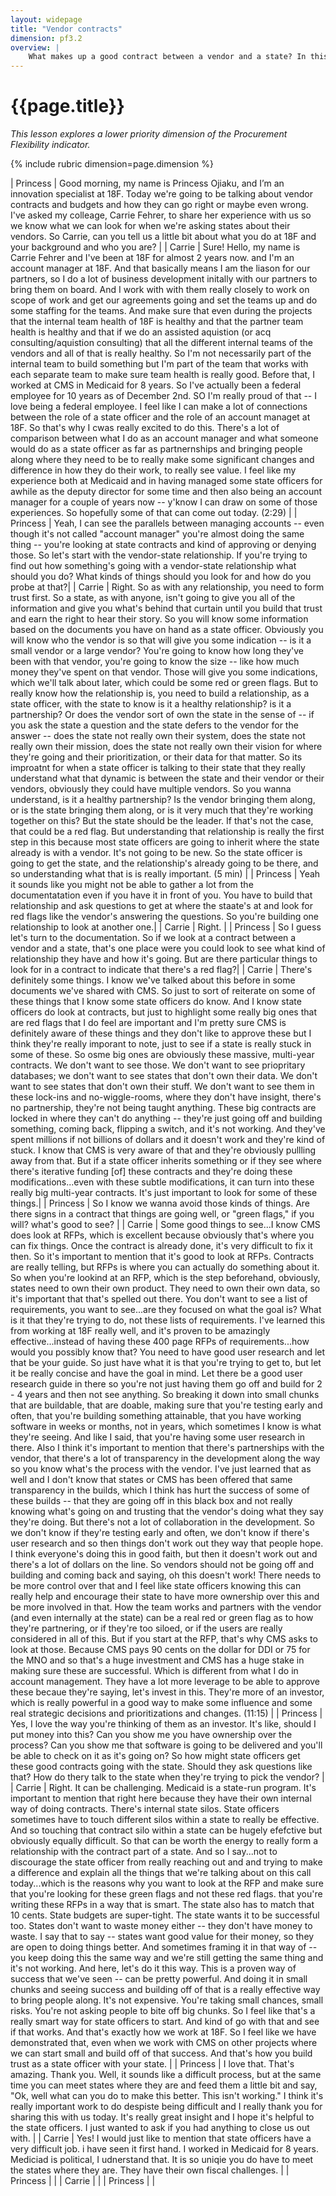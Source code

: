 ```yaml
---
layout: widepage
title: "Vendor contracts"
dimension: pf3.2
overview: |
    What makes up a good contract between a vendor and a state? In this conversation, Princess Ojiaku and Carrie Fehrer talk about how to steer the vendor-state relationship toward a good place and how to get it back on track when it's not. 
---
```


# {{page.title}}

*This lesson explores a lower priority dimension of the Procurement Flexibility indicator.*

{% include rubric dimension=page.dimension %}

| Princess | Good morning, my name is Princess Ojiaku, and I’m an innovation specialist at 18F. Today we're going to be talking about vendor contracts and budgets and how they can go right or maybe even wrong. I've asked my colleage, Carrie Fehrer, to share her experience with us so we know what we can look for when we're asking states about their vendors. So Carrie, can you tell us a little bit about what you do at 18F and your background and who you are? |
| Carrie | Sure! Hello, my name is Carrie Fehrer and I've been at 18F for almost 2 years now. and I'm an account manager at 18F. And that basically means I am the liason for our partners, so I do a lot of business development initally with our partners to bring them on board. And I work with with them really closely to work on scope of work and get our agreements going and set the teams up and do some staffing for the teams. And make sure that even during the projects that the internal team health of 18F is healthy and that the partner team health is healthy and that if we do an assisted aquistion (or acq consulting/aquistion consulting) that all the different internal teams of the vendors and all of that is really healthy. So I'm not necessarily part of the internal team to build something but I'm part of the team that works with each separate team to make sure team health is really good. Before that, I worked at CMS in Medicaid for 8 years. So I've actually been a federal employee for 10 years as of December 2nd. SO I'm really proud of that -- I love being a federal employee. I feel like I can make a lot of connections between the role of a state officer and the role of an account managet at 18F. So that's why I cwas really excited to do this. There's a lot of comparison between what I do as an account manager and what someone would do as a state officer as far as partnernships and bringing people along where they need to be to really make some significant changes and difference in how they do their work, to really see value. I feel like my experience both at Medicaid and in having managed some state officers for awhile as the deputy director for some time and then also being an account manager for a couple of years now -- y'know I can draw on some of those experiences. So hopefully some of that can come out today. (2:29) |
| Princess |  Yeah, I can see the parallels between managing accounts -- even though it's not called "account manager" you're almost doing the same thing -- you're looking at state contracts and kind of approving or denying those. So let's start with the vendor-state relationship. If you're trying to find out how something's going with a vendor-state relationship what should you do? What kinds of things should you look for and how do you probe at that?|
| Carrie | Right. So as with any relationship, you need to form trust first. So a state, as with anyone, isn't going to give you all of the information and give you what's behind that curtain until you build that trust and earn the right to hear their story. So you will know some information based on the documents you have on hand as a state officer. Obviously you will know who the vendor is so that will give you some indication -- is it a small vendor or a large vendor? You're going to know how long they've been with that vendor, you're going to know the size -- like how much money they've spent on that vendor. Those will give you some indications, which we'll talk about later, which could be some red or green flags. But to really know how the relationship is, you need to build a relationship, as a state officer, with the state to know is it a healthy relationship? is it a partnership? Or does the vendor sort of own the state in the sense of -- if you ask the state a question and the state defers to the vendor for the answer -- does the state not really own their system, does the state not really own their mission, does the state not really own their vision for where they're going and their prioritization, or their data for that matter. So its improatnt for when a state officer is talking to their state that they really understand what that dynamic is between the state and their vendor or their vendors, obviously they could have multiple vendors. So you wanna understand, is it a healthy partnership? Is the vendor bringing them along, or is the state bringing them along, or is it very much that they're working together on this? But the state should be the leader. If that's not the case, that could be a red flag. But understanding that relationship is really the first step in this because most state officers are going to inherit where the state already is with a vendor. It's not going to be new. So the state officer is going to get the state, and the relationship's already going to be there, and so understanding what that is is really important. (5 min) |
| Princess | Yeah it sounds like you might not be able to gather a lot from the documentatation even if you have it in front of you. You have to build that relationship and  ask questions to get at where the staate's at and look for red flags like the vendor's answering the questions. So you're building one relationship to look at another one.|
| Carrie | Right. |
| Princess | So I guess let's turn to the documentation. So if we look at a contract between a vendor and a state, that's one place were you could look to see what kind of relationship they have and how it's going. But are there particular things to look for in a contract to indicate that there's a red flag?|
| Carrie | There's definitely some things. I know we've talked about this before in some documents we've shared with CMS. So just to sort of reiterate on some of these things that I know some state officers do know. And I know state officers do look at contracts, but just to highlight some really big ones that are red flags that I do feel are important and I'm pretty sure CMS is definitely aware of these things and they don't like to approve these  but I think they're really imporant to note, just to see if a state is really stuck in some of these. So osme big ones are obviously these massive, multi-year contracts. We don't want to see those. We don't want to see priopritary databases; we don't want to see states that don't own their data. We don't want to see states that don't own their stuff. We don't want to see them in these lock-ins and no-wiggle-rooms, where they don't have insight, there's no partnership, they're not being taught anything. These big contracts are locked in where they can't do anything -- they're just going off and building something, coming back, flipping a switch, and it's not working. And they've spent millions if not billions of dollars and it doesn't work and they're kind of stuck. I know that CMS is very aware of that and they're obviously pullling away from that. But if a state officer inherits something or if they see where there's iterative funding [of] these contracts and they're doing these modifications...even with these subtle modifications, it can turn into these really big multi-year contracts. It's just important to look for some of these things.|
| Princess | So I know we wanna avoid those kinds of things. Are there signs in a contract that things are going well, or "green flags," if you will? what's good to see? |
| Carrie | Some good things to see...I know CMS does look at RFPs, which is excellent because obviously that's where you can fix things. Once the contract is already done, it's very difficult to fix it then. So it's important to mention that it's good to look at RFPs. Contracts are really telling, but RFPs is where you can actually do something about it. So when you're lookind at an RFP, which is the step beforehand, obviously, states need to own their own product. They need to own their own data, so it's important that that's spelled out there. You don't want to see a list of requirements, you want to see...are they focused on what the goal is? What is it that they're trying to do, not these lists of requirements. I've learned this from working at 18F really well, and it's proven to be amazingly effective...instead of having these 400 page RFPs of requirements...how would you possibly know that? You need to have good user research and let that be your guide. So just have what it is that you're trying to get to, but let it be really concise and have the goal in mind. Let there be a good user research guide in there so you're not just having them go off and build for 2 - 4 years and then not see anything. So breaking it down into small chunks that are buildable, that are doable, making sure that you're testing early and often, that you're building something attainable, that you have working software in weeks or months, not in years, which sometimes I know is what they're seeing. And like I said, that you're having some user research in there. Also I think it's important to mention that there's partnerships with the vendor, that there's a lot of transparency in the development along the way so you know what's the process with the vendor. I've just learned that as well and I don't know that states or CMS has been offered that same transparency in the builds, which I think has hurt the success of some of these builds -- that they are going off in this black box and not really knowing what's going on and trusting that the vendor's doing what they say they're doing. But there's not a lot of collaboration in the development. So we don't know if they're testing early and often, we don't know if there's user research and so then things don't work out they way that people hope. I think everyone's doing this in good faith, but then it doesn't work out and there's a lot of dollars on the line. So vendors should not be going off and building and coming back and saying, oh this doesn't work! There needs to be more control over that and I feel like state officers knowing this can really help and encourage their state to have more ownership over this and be more involved in that. How the team works and partners with the vendor (and even internally at the state) can be a real red or green flag as to how they're partnering, or if they're too siloed, or if the users are really considered in all of this. But if you start at the RFP, that's why CMS asks to look at those. Because CMS pays 90 cents on the dollar for DDI or 75 for the MNO and so that's a huge investment and CMS has a huge stake in making sure these are successful. Which is different from what I do in account management. They have a lot more leverage to be able to approve these becaue they're saying, let's invest in this. They're more of an investor, which is really powerful in a good way to make some influence and some real strategic decisions and prioritizations and changes. (11:15) |
| Princess | Yes, I love the way you're thinking of them as an investor.  It's like, should I put money into this? Can you show me you have ownership over the process? Can you show me that software is going to be delivered and you'll be able to check on it as it's going on? So how might state officers get these good contracts going with the state. Should they ask questions like that? How do thery talk to the state when they're trying to pick the vendor? |
| Carrie | Right. It can be challenging. Medicaid is a state-run program. It's important to mention that right here because they have their own internal way of doing contracts. There's internal state silos. State officers sometimes have to touch different silos within a state to really be effective. And so touching that contract silo within a state can be hugely efefctive but obviously equally difficult. So that can be worth the energy to really form a relationship with the contract part of a state. And so I say...not to discourage the state officer from really reaching out and and trying to make a difference and explain all the things that we're talking about on this call today...which is the reasons why you want to look at the RFP and make sure that you're looking for these green flags and not these red flags. that you're writing these RFPs in a way that is smart. The state also has to match that 10 cents. State budgets are super-tight. The state wants it to be successful too. States don't want to waste money either -- they don't have money to waste. I say that to say -- states want good value for their money, so they are open to doing things better. And sometimes framing it in that way of -- you keep doing this the same way and we're still getting the same thing and it's not working. And here, let's do it this way. This is a proven way of success that we've seen -- can be pretty powerful. And doing it in small chunks and seeing success and building off of that is a really effective way to bring people along. It's not expensive. You're taking small chances, small risks. You're not asking people to bite off big chunks. So I feel like that's a really smart way for state officers to start. And kind of go with that and see if that works. And that's exactly how we work at 18F. So I feel like we have demonstrated that, even when we work with CMS on other projects where we can start small and build off of that success. And that's how you build trust as a state officer with your state. |
| Princess | I love that. That's amazing. Thank you. Well, it sounds like a difficult process, but at the same time you can meet states where they are and feed them a little bit and say, "Ok, well what can you do to make this better. This isn't working." I think it's really important work to do despiste being difficult and I really thank you for sharing this with us today. It's really great insight and I hope it's helpful to the state officers. I just wanted to ask if you had anything to close us out with. |
| Carrie |  Yes! I would just like to mention that state officers have a very difficult job. i have seen it first hand. I worked in Medicaid for 8 years. Mediciad is political, I udnerstand that. It is so uniqie you do have to meet the states where they are. They have their own fiscal challenges. |
| Princess |  |
| Carrie | |
| Princess |  |